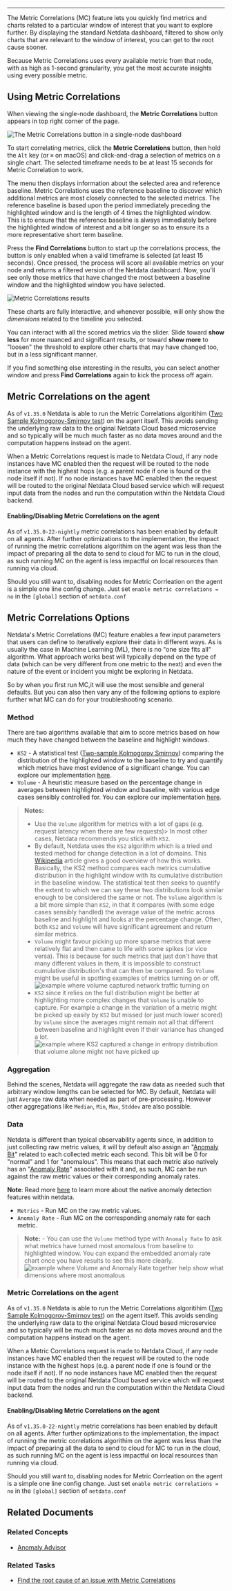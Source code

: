 <!--
title: "Metric Correlations"
sidebar_label: "Metric Correlations"
custom_edit_url: "https://github.com/netdata/learn/blob/master/docs/concepts/machine-learning/metric-correlations.md"
learn_status: "Published"
sidebar_position: 4
learn_topic_type: "Concepts"
learn_rel_path: "Guided troubleshooting"
learn_docs_purpose: "Present the concept of metric correlations, their purpose and use cases"
learn_repo_doc: "True"
-->


**********************************************************************

The Metric Correlations (MC) feature lets you quickly find metrics and charts related to a particular window of interest that you want to explore further. By displaying the standard Netdata dashboard, filtered to show only charts that are relevant to the window of interest, you can get to the root cause sooner.

Because Metric Correlations uses every available metric from that node, with as high as 1-second granularity, you get the most accurate insights using every possible metric.

## Using Metric Correlations

When viewing the single-node dashboard, the **Metric Correlations** button appears in top right corner of the page.

![The Metric Correlations button in a single-node dashboard](https://user-images.githubusercontent.com/2178292/181750606-4dd5f216-ec83-46c9-92f8-b307264bfd9a.png)

To start correlating metrics, click the **Metric Correlations** button, then hold the `Alt` key (or `⌘` on macOS) and click-and-drag a selection of metrics on a single chart. The selected timeframe needs to be at least 15 seconds for Metric Correlation to work. 

The menu then displays information about the selected area and reference baseline. Metric Correlations uses the reference baseline to discover which additional metrics are most closely connected to the selected metrics. The reference baseline is based upon the period immediately preceding the highlighted window and is the length of 4 times the highlighted window. This is to ensure that the reference baseline is always immediately before the highlighted window of interest and a bit longer so as to ensure its a more representative short term baseline.

Press the **Find Correlations** button to start up the correlations process, the button is only enabled when a valid timeframe is selected (at least 15 seconds). Once pressed, the process will score all available metrics on your node and returns a filtered version of the Netdata dashboard. Now, you'll see only those metrics that have changed the most between a baseline window and the highlighted window you have selected.

![Metric Correlations results](https://user-images.githubusercontent.com/2178292/181751182-25e0890d-a5f4-4799-9936-1523603cf97d.png)

These charts are fully interactive, and whenever possible, will only show the _dimensions_ related to the timeline you selected.

You can interact with all the scored metrics via the slider. Slide toward **show less** for more nuanced and significant results, or toward **show more** to "loosen" the threshold to explore other charts that may have changed too, but in a less significant manner.

If you find something else interesting in the results, you can select another window and press **Find Correlations** again to kick the process off again.


## Metric Correlations on the agent

As of `v1.35.0` Netdata is able to run the Metric Correlations algoritihim ([Two Sample Kolmogorov-Smirnov test](https://en.wikipedia.org/wiki/Kolmogorov%E2%80%93Smirnov_test#Two-sample_Kolmogorov%E2%80%93Smirnov_test)) on the agent itself. This avoids sending the underlying raw data to the original Netdata Cloud based microservice and so typically will be much much faster as no data moves around and the computation happens instead on the agent.

When a Metric Correlations request is made to Netdata Cloud, if any node instances have MC enabled then the request will be routed to the node instance with the highest hops (e.g. a parent node if one is found or the node itself if not). If no node instances have MC enabled then the request will be routed to the original Netdata Cloud based service which will request input data from the nodes and run the computation within the Netdata Cloud backend.

#### Enabling/Disabling Metric Correlations on the agent

As of `v1.35.0-22-nightly` metric correlations has been enabled by default on all agents. After further optimizations to the implementation, the impact of running the metric correlations algorithim on the agent was less than the impact of preparing all the data to send to cloud for MC to run in the cloud, as such running MC on the agent is less impactful on local resources than running via cloud.

Should you still want to, disabling nodes for Metric Corrleation on the agent is a simple one line config change. Just set `enable metric correlations = no` in the `[global]` section of `netdata.conf`

## Metric Correlations Options

Netdata's Metric Correlations (MC) feature enables a few input parameters that users can define to iteratively explore their data in different ways. 
As is usually the case in Machine Learning (ML), there is no "one size fits all" algorithm. What approach works best will typically depend on the type of 
data (which can be very different from one metric to the next) and even the nature of the event or incident you might be exploring in Netdata.

So by when you first run MC,it will use the most sensible and general defaults. But you can also then vary any of the following options to explore further what MC can do for your troubleshooting scenario.

### Method

There are two algorithms available that aim to score metrics based on how much they have changed between the baseline and highlight windows.

- `KS2` - A statistical test ([Two-sample Kolmogorov Smirnov](https://en.wikipedia.org/wiki/Kolmogorov%E2%80%93Smirnov_test#Two-sample_Kolmogorov%E2%80%93Smirnov_test))
comparing the distribution of the highlighted window to the baseline to try and quantify which metrics have most evidence of a significant change. 
You can explore our implementation [here](https://github.com/netdata/netdata/blob/d917f9831c0a1638ef4a56580f321eb6c9a88037/database/metric_correlations.c#L212).
- `Volume` -  A heuristic measure based on the percentage change in averages between highlighted window and baseline, with various edge cases sensibly controlled for. 
You can explore our implementation [here](https://github.com/netdata/netdata/blob/d917f9831c0a1638ef4a56580f321eb6c9a88037/database/metric_correlations.c#L516).

> **Notes:** 
> - Use the `Volume` algorithm for metrics with a lot of gaps (e.g. request latency when there are few requests)> In most other cases, Netdata recommends you stick with `KS2`.
> - By default, Netdata uses the `KS2` algorithm which is a tried and tested method for change detection in a lot of domains. 
This [Wikipedia](https://en.wikipedia.org/wiki/Kolmogorov%E2%80%93Smirnov_test) article gives a good overview of how this works. 
Basically, the KS2 method compares each metrics cumulative distribution in the highlight window with its cumulative distribution in the baseline window. 
The statistical test then seeks to quantify the extent to which we can say these two distributions look similar enough to be considered the same or not. 
The `Volume` algorithm is a bit more simple than `KS2`, in that it compares (with some edge cases sensibly handled) the average value of the metric across 
baseline and highlight and looks at the percentage change. Often, both `KS2` and `Volume` will have significant agreement and return similar metrics.
> - `Volume` might favour picking up more sparse metrics that were relatively flat and then came to life with some spikes (or vice versa). 
This is because for such metrics that just don't have that many different values in them, it is impossible to construct cumulative distribution's that can then be 
compared. So `Volume` might be useful in spotting examples of metrics turning on or off. 
![example where volume captured network traffic turning on](https://user-images.githubusercontent.com/2178292/182336924-d02fd3d3-7f09-41da-9cfc-809d01396d9d.png)
> - `KS2` since it relies on the full distribution might be better at highlighting more complex changes that `Volume` is unable to capture. 
For example a change in the variation of a metric might be picked up easily by `KS2` but missed (or just much lower scored) by `Volume` since the 
averages might remain not all that different between baseline and highlight even if their variance has changed a lot. 
![example where KS2 captured a change in entropy distribution that volume alone might not have picked up](https://user-images.githubusercontent.com/2178292/182338289-59b61e6b-089d-431c-bc8e-bd19ba6ad5a5.png)
### Aggregation

Behind the scenes, Netdata will aggregate the raw data as needed such that arbitrary window lengths can be selected for MC. By default, Netdata will just `Average` 
raw data when needed as part of pre-processing. However other aggregations like `Median`, `Min`, `Max`, `Stddev` are also possible.

### Data

Netdata is different than typical observability agents since, in addition to just collecting raw metric values, it will by default also assign 
an "[Anomaly Bit](/docs/agent/ml#anomaly-bit)" related to each collected metric each second. This bit will be 0 for "normal" and 1 for "anomalous". This means 
that each metric also natively has an "[Anomaly Rate](/docs/agent/ml#anomaly-rate)" associated with it and, as such, MC can be run against the raw metric values or 
their corresponding anomaly rates.

**Note**: Read more [here](https://learn.netdata.cloud/guides/monitor/anomaly-detection) to learn more about the native anomaly detection features within netdata.

- `Metrics` - Run MC on the raw metric values.
- `Anomaly Rate` - Run MC on the corresponding anomaly rate for each metric.

> **Note:** - You can use the `Volume` method type with `Anomaly Rate` to ask what metrics have turned most anomalous from baseline to highlighted window. 
You can expand the embedded anomaly rate chart once you have results to see this more clearly. 
![example where Volume and Anomaly Rate together help show what dimensions where most anomalous](https://user-images.githubusercontent.com/2178292/182338666-6d19fa92-89d3-4d61-804c-8f10982114f5.png)

### Metric Correlations on the agent

As of `v1.35.0` Netdata is able to run the Metric Correlations algoritihim 
([Two Sample Kolmogorov-Smirnov test](https://en.wikipedia.org/wiki/Kolmogorov%E2%80%93Smirnov_test#Two-sample_Kolmogorov%E2%80%93Smirnov_test)) on the agent itself. 
This avoids sending the underlying raw data to the original Netdata Cloud based microservice and so typically will be much much faster as no data moves around 
and the computation happens instead on the agent.

When a Metric Correlations request is made to Netdata Cloud, if any node instances have MC enabled then the request will be routed to the 
node instance with the highest hops (e.g. a parent node if one is found or the node itself if not). If no node instances have MC enabled then the request will be 
routed to the original Netdata Cloud based service which will request input data from the nodes and run the computation within the Netdata Cloud backend.

#### Enabling/Disabling Metric Correlations on the agent

As of `v1.35.0-22-nightly` metric correlations has been enabled by default on all agents. After further optimizations to the implementation, the impact of running the metric correlations algorithim on the agent was less than the impact of preparing all the data to send to cloud for MC to run in the cloud, as such running MC on the agent is less impactful on local resources than running via cloud.

Should you still want to, disabling nodes for Metric Corrleation on the agent is a simple one line config change. Just set `enable metric correlations = no` in the `[global]` section of `netdata.conf`


## Related Documents 
### Related Concepts
- [Anomaly Advisor](https://github.com/netdata/netdata/blob/rework-learn/docs/concepts/guided-troubleshooting/machine-learning-powered-anomaly-advisor.md)

### Related Tasks
- [Find the root cause of an issue with Metric Correlations](https://github.com/netdata/learn/blob/rework-learn/docs/tasks/find-the-root-cause-of-an-issue-with-metric-correlations.md)


